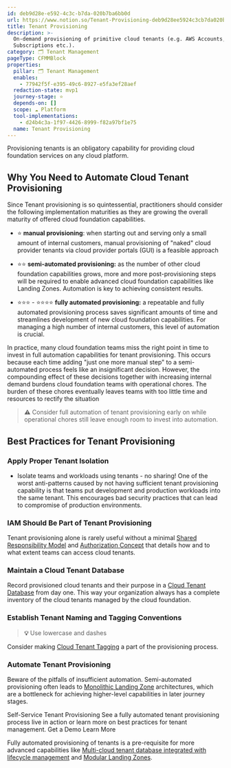 ```yaml
---
id: deb9d28e-e592-4c3c-b7da-020b7ba6bb0d
url: https://www.notion.so/Tenant-Provisioning-deb9d28ee5924c3cb7da020b7ba6bb0d
title: Tenant Provisioning
description: >-
  On-demand provisioning of primitive cloud tenants (e.g. AWS Accounts, Azure
  Subscriptions etc.).
category: 🗂 Tenant Management
pageType: CFMMBlock
properties:
  pillar: 🗂 Tenant Management
  enables:
    - 77942f5f-e395-49c6-8927-e5fa3ef28aef
  redaction-state: mvp1
  journey-stage: ⭐️
  depends-on: []
  scope: ☁️ Platform
  tool-implementations:
    - d24b4c3a-1f97-4426-8999-f82a97bf1e75
  name: Tenant Provisioning
---
```


Provisioning tenants is an obligatory capability for providing cloud foundation services on any cloud platform. 

## Why You Need to Automate Cloud Tenant Provisioning

Since Tenant provisioning is so quintessential, practitioners should consider the following implementation maturities as they are growing the overall maturity of offered cloud foundation capabilities. 

- ⭐️  **manual provisioning**: when starting out and serving only a small amount of internal customers, manual provisioning of "naked" cloud provider tenants via cloud provider portals (GUI) is a feasible approach

- ⭐️⭐️ **semi-automated provisioning:** as the number of other cloud foundation capabilities grows, more and more post-provisioning steps will be required to enable advanced cloud foundation capabilities like Landing Zones. Automation is key to achieving consistent results. 

- ⭐️⭐️⭐️ - ⭐️⭐️⭐️⭐️ **fully automated provisioning:** a repeatable and fully automated provisioning process saves significant amounts of time and streamlines development of new cloud foundation capabilities. For managing a high number of internal customers, this level of automation is crucial.

In practice, many cloud foundation teams miss the right point in time to invest in full automation capabilities for tenant provisioning. This occurs because each time adding "just one more manual step" to a semi-automated process feels like an insignificant decision. However, the compounding effect of these decisions together with increasing internal demand burdens cloud foundation teams with operational chores. The burden of these chores eventually leaves teams with too little time and resources to rectify the situation

> **⚠️** Consider full automation of tenant provisioning early on while operational chores still leave enough room to invest into automation.

## Best Practices for Tenant Provisioning

### Apply Proper Tenant Isolation

- Isolate teams and workloads using tenants - no sharing! One of the worst anti-patterns caused by not having sufficient tenant provisioning capability is that teams put development and production workloads into the same tenant. This encourages bad security practices that can lead to compromise of production environments.

### IAM Should Be Part of Tenant Provisioning

Tenant provisioning alone is rarely useful without a minimal [Shared Responsibility Model](../security-and-compliance/shared-responsibility-model.md) and [Authorization Concept](../iam/authorization-concept.md) that details how and to what extent teams can access cloud tenants.

### Maintain a Cloud Tenant Database

Record provisioned cloud tenants and their purpose in a [Cloud Tenant Database](./cloud-tenant-database.md) from day one. This way your organization always has a complete inventory of the cloud tenants managed by the cloud foundation.

### Establish Tenant Naming and Tagging Conventions

> **💡** Use lowercase and dashes

Consider making [Cloud Tenant Tagging](../security-and-compliance/cloud-tenant-tagging.md) a part of the provisioning process.

### Automate Tenant Provisioning

Beware of the pitfalls of insufficient automation. Semi-automated provisioning often leads to [Monolithic Landing Zone](./monolithic-landing-zone.md) architectures, which are a bottleneck for achieving higher-level capabilities in later journey stages. 

<!--notion-markdown-cms:raw-->
<CallToAction>
  <CtaHeader>Self-Service Tenant Provisioning</CtaHeader>
  <CtaText>See a fully automated tenant provisioning process live in action or learn more on best practices for tenant management.</CtaText>
  <CtaButton class="btn-primary" url=" https://www.meshcloud.io/use-case-cloud-zones/ ">Get a Demo</CtaButton>
  <CtaButton class="btn-secondary" url="https://www.meshcloud.io/2021/01/27/cloud-tenant-management-what-you-need-to-know-in-2021/">Learn More</CtaButton>
</CallToAction>

Fully automated provisioning of tenants is a pre-requisite for more advanced capabilities like [Multi-cloud tenant database integrated with lifecycle management](./multi-cloud-tenant-database-integrated-with-lifecycle-management.md) and [Modular Landing Zones](./modular-landing-zones.md).



